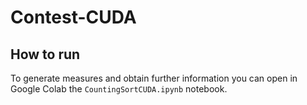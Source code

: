 # Contest-CUDA

## How to run

To generate measures and obtain further information you can open in Google Colab the `CountingSortCUDA.ipynb` notebook.